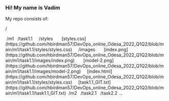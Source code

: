 ### Hi! My name is Vadim 
My repo consists of:

/
<p>&nbsp/m1
   &nbsp&nbsp/task1.1
        &nbsp&nbsp&nbsp&nbsp/styles
              &nbsp&nbsp&nbsp&nbsp&nbsp&nbsp[styles.css](https://github.com/hbirdman57/DevOps_online_Odesa_2022_Q1Q2/blob/main/m1/task1.1/styles/styles.css)
        &nbsp&nbsp&nbsp&nbsp/images
              &nbsp&nbsp&nbsp&nbsp&nbsp&nbsp[index.png](https://github.com/hbirdman57/DevOps_online_Odesa_2022_Q1Q2/blob/main/m1/task1.1/images/index.png)
              &nbsp&nbsp&nbsp&nbsp&nbsp&nbsp[model-2.png](https://github.com/hbirdman57/DevOps_online_Odesa_2022_Q1Q2/blob/main/m1/task1.1/images/model-2.png)
        &nbsp&nbsp&nbsp&nbsp[index.html](https://github.com/hbirdman57/DevOps_online_Odesa_2022_Q1Q2/blob/main/m1/task1.1/styles/styles.css)
        &nbsp&nbsp&nbsp&nbsp[task1.1_GIT.txt](https://github.com/hbirdman57/DevOps_online_Odesa_2022_Q1Q2/blob/main/m1/task1.1/task1.1_GIT.txt)
 &nbsp/m2
   &nbsp&nbsp/task2.1
   &nbsp&nbsp/task2.2
   ...
   </p>


